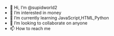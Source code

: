 - 👋 Hi, I’m @supidworld2
- 👀 I’m interested in money
- 🌱 I’m currently learning JavaScript,HTML,Python
- 💞️ I’m looking to collaborate on anyone
- 📫 How to reach me 
<!---
supidworld2/supidworld2 is a ✨ special ✨ repository because its `README.md` (this file) appears on your GitHub profile.
You can click the Preview link to take a look at your changes.
--->
